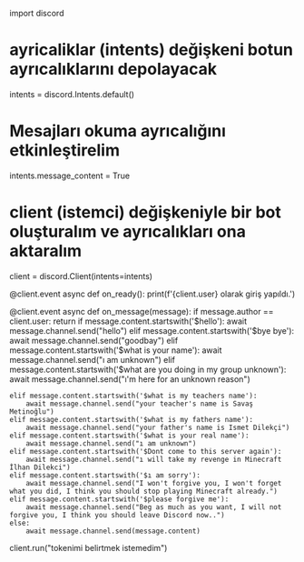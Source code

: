 import discord

# ayricaliklar (intents) değişkeni botun ayrıcalıklarını depolayacak
intents = discord.Intents.default()
# Mesajları okuma ayrıcalığını etkinleştirelim
intents.message_content = True
# client (istemci) değişkeniyle bir bot oluşturalım ve ayrıcalıkları ona aktaralım
client = discord.Client(intents=intents)

@client.event
async def on_ready():
    print(f'{client.user} olarak giriş yapıldı.')

@client.event
async def on_message(message):
    if message.author == client.user:
        return
    if message.content.startswith('$hello'):
        await message.channel.send("hello")
    elif message.content.startswith('$bye bye'):
        await message.channel.send("goodbay")
    elif message.content.startswith('$what is your name'):
        await message.channel.send("ı am unknown")       
    elif message.content.startswith('$what are you doing in my group unknown'):
        await message.channel.send("ı'm here for an unknown reason")
    
    elif message.content.startswith('$what is my teachers name'):
        await message.channel.send("your teacher's name is Savaş Metinoğlu") 
    elif message.content.startswith('$what is my fathers name'):
        await message.channel.send("your father's name is Ismet Dilekçi")  
    elif message.content.startswith('$what is your real name'):
        await message.channel.send("ı am unknown")  
    elif message.content.startswith('$Dont come to this server again'):
        await message.channel.send("ı will take my revenge in Minecraft İlhan Dilekci")
    elif message.content.startswith('$ı am sorry'):
        await message.channel.send("I won't forgive you, I won't forget what you did, I think you should stop playing Minecraft already.")    
    elif message.content.startswith('$please forgive me'):
        await message.channel.send("Beg as much as you want, I will not forgive you, I think you should leave Discord now..")                
    else:
        await message.channel.send(message.content)

client.run("tokenimi belirtmek istemedim") 
